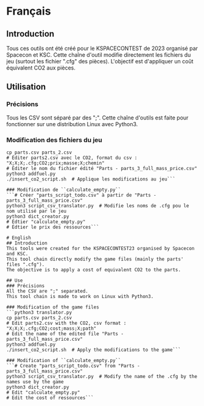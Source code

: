 # Français
## Introduction
Tous ces outils ont été créé pour le KSPACECONTEST de 2023 organisé par Spacecon et KSC.
Cette chaîne d'outil modifie directement les fichiers du jeu (surtout les fichier ".cfg" des pièces).
L'objectif est d'appliquer un coût équivalent CO2 aux pièces.

## Utilisation
### Précisions
Tous les CSV sont séparé par des ";".
Cette chaîne d'outils est faite pour fonctionner sur une distribution Linux avec Python3.

### Modification des fichiers du jeu
```python3 translator.py
cp parts.csv parts_2.csv
# Éditer parts2.csv avec le CO2, format du csv : "X;X;X;.cfg;CO2;prix;masse;X;chemin"
# Éditer le nom du fichier édité "Parts - parts_3_full_mass_price.csv"
python3 addfuel.py
./insert_co2_script.sh  # Applique les modifications au jeu```

### Modification de ``calculate_empty.py``
```# Créer "parts_script_todo.csv" à partir de "Parts - parts_3_full_mass_price.csv"
python3 script_csv_translator.py  # Modifie les noms de .cfg pou le nom utilisé par le jeu
python3 dict_creator.py
# Édtier "calculate_empty.py"
# Édtier le prix des ressources```

# English
## Introduction
This tools were created for the KSPACECONTEST23 organised by Spacecon and KSC.
This tool chain directly modify the game files (mainly the parts' files ".cfg").
The objective is to apply a cost of equivalent CO2 to the parts.

## Use
### Précisions
All the CSV are ";" separated.
This tool chain is made to work on Linux with Python3.

### Modification of the game files
```python3 translator.py
cp parts.csv parts_2.csv
# Edit parts2.csv with the CO2, csv format : "X;X;X;.cfg;CO2;cost;mass;X;path"
# Edit the name of the edited file "Parts - parts_3_full_mass_price.csv"
python3 addfuel.py
./insert_co2_script.sh  # Apply the modifications to the game```

### Modification of ``calculate_empty.py``
```# Create "parts_script_todo.csv" from "Parts - parts_3_full_mass_price.csv"
python3 script_csv_translator.py  # Modify the name of the .cfg by the names use by the game
python3 dict_creator.py
# Edit "calculate_empty.py"
# Edit the cost of ressources```
